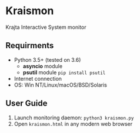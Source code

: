 # Kraismon
Krajta Interactive System monitor

## Requirments
* Python 3.5+ (tested on 3.6)
  * **asyncio** module
  * **psutil** module `pip install psutil`
* Internet connection
* OS: Win NT/Linux/macOS/BSD/Solaris

## User Guide
1. Launch monitoring daemon:
  `python3 kraismon.py`
2. Open `kraismon.html` in any modern web browser
